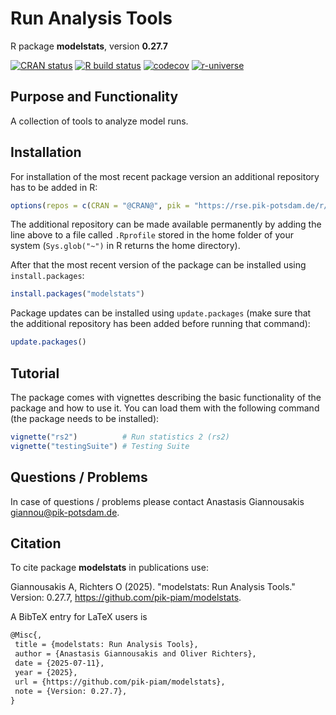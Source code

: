 # Run Analysis Tools

R package **modelstats**, version **0.27.7**

[![CRAN status](https://www.r-pkg.org/badges/version/modelstats)](https://cran.r-project.org/package=modelstats) [![R build status](https://github.com/pik-piam/modelstats/workflows/check/badge.svg)](https://github.com/pik-piam/modelstats/actions) [![codecov](https://codecov.io/gh/pik-piam/modelstats/branch/master/graph/badge.svg)](https://app.codecov.io/gh/pik-piam/modelstats) [![r-universe](https://pik-piam.r-universe.dev/badges/modelstats)](https://pik-piam.r-universe.dev/builds)

## Purpose and Functionality

A collection of tools to analyze model runs.


## Installation

For installation of the most recent package version an additional repository has to be added in R:

```r
options(repos = c(CRAN = "@CRAN@", pik = "https://rse.pik-potsdam.de/r/packages"))
```
The additional repository can be made available permanently by adding the line above to a file called `.Rprofile` stored in the home folder of your system (`Sys.glob("~")` in R returns the home directory).

After that the most recent version of the package can be installed using `install.packages`:

```r 
install.packages("modelstats")
```

Package updates can be installed using `update.packages` (make sure that the additional repository has been added before running that command):

```r 
update.packages()
```

## Tutorial

The package comes with vignettes describing the basic functionality of the package and how to use it. You can load them with the following command (the package needs to be installed):

```r
vignette("rs2")          # Run statistics 2 (rs2)
vignette("testingSuite") # Testing Suite
```

## Questions / Problems

In case of questions / problems please contact Anastasis Giannousakis <giannou@pik-potsdam.de>.

## Citation

To cite package **modelstats** in publications use:

Giannousakis A, Richters O (2025). "modelstats: Run Analysis Tools." Version: 0.27.7, <https://github.com/pik-piam/modelstats>.

A BibTeX entry for LaTeX users is

 ```latex
@Misc{,
  title = {modelstats: Run Analysis Tools},
  author = {Anastasis Giannousakis and Oliver Richters},
  date = {2025-07-11},
  year = {2025},
  url = {https://github.com/pik-piam/modelstats},
  note = {Version: 0.27.7},
}
```
